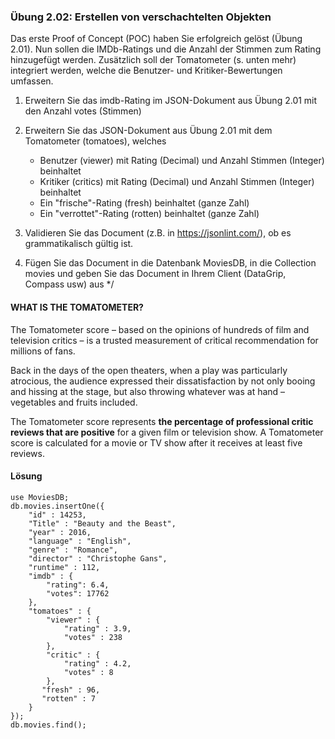 ### Übung 2.02: Erstellen von verschachtelten Objekten
Das erste Proof of Concept (POC) haben Sie erfolgreich gelöst (Übung 2.01).
Nun sollen die IMDb-Ratings und die Anzahl der Stimmen zum Rating hinzugefügt werden.
Zusätzlich soll der Tomatometer (s. unten mehr) integriert werden, welche die 
Benutzer- und Kritiker-Bewertungen umfassen. 

1. Erweitern Sie das imdb-Rating im JSON-Dokument aus Übung 2.01 mit den Anzahl votes (Stimmen) 
2. Erweitern Sie das JSON-Dokument aus Übung 2.01 mit dem Tomatometer (tomatoes), welches
    - Benutzer (viewer) mit Rating (Decimal) und Anzahl Stimmen (Integer) beinhaltet
    - Kritiker (critics) mit Rating (Decimal) und Anzahl Stimmen (Integer) beinhaltet
    - Ein "frische"-Rating (fresh) beinhaltet (ganze Zahl)
    - Ein "verrottet"-Rating (rotten) beinhaltet (ganze Zahl)

3. Validieren Sie das Document (z.B. in  https://jsonlint.com/),
ob es grammatikalisch gültig ist.

4. Fügen Sie das Document in die Datenbank MoviesDB, in die Collection movies und
geben Sie das Document in Ihrem Client (DataGrip, Compass usw) aus
*/

#### WHAT IS THE TOMATOMETER?
The Tomatometer score – based on the opinions of hundreds of film and television critics – 
is a trusted measurement of critical recommendation for millions of fans.

Back in the days of the open theaters, when a play was particularly atrocious, 
the audience expressed their dissatisfaction by not only booing and hissing at the stage, 
but also throwing whatever was at hand – vegetables and fruits included.

The Tomatometer score represents __the percentage of professional critic reviews that 
are positive__ for a given film or television show. 
A Tomatometer score is calculated for a movie or TV show after it receives at least five reviews.

#### Lösung

```
use MoviesDB;
db.movies.insertOne({
    "id" : 14253,
    "Title" : "Beauty and the Beast",
    "year" : 2016,
    "language" : "English",
    "genre" : "Romance",
    "director" : "Christophe Gans",
    "runtime" : 112,
    "imdb" : {
        "rating": 6.4,
        "votes": 17762
    },
    "tomatoes" : {
        "viewer" : {
            "rating" : 3.9,
            "votes" : 238
        },
        "critic" : {
            "rating" : 4.2,
            "votes" : 8
        },
       "fresh" : 96,
       "rotten" : 7
    }
});
db.movies.find();
```